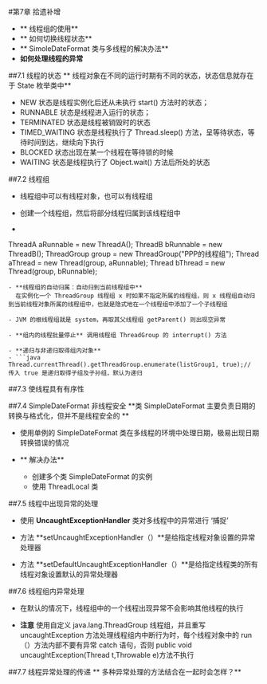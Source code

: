 #第7章 拾遗补增
- ** 线程组的使用**
- ** 如何切换线程状态**
- ** SimoleDateFormat 类与多线程的解决办法**
- **如何处理线程的异常**

##7.1 线程的状态
** 线程对象在不同的运行时期有不同的状态，状态信息就存在于 State 枚举类中**

- NEW 状态是线程实例化后还从未执行 start() 方法时的状态；
- RUNNABLE 状态是线程进入运行的状态；
- TERMINATED 状态是线程被销毁时的状态
- TIMED_WAITING 状态是线程执行了 Thread.sleep() 方法，呈等待状态，等待时间到达，继续向下执行
- BLOCKED 状态出现在某一个线程在等待锁的时候
- WAITING 状态是线程执行了 Object.wait() 方法后所处的状态

##7.2 线程组
- 线程组中可以有线程对象，也可以有线程组

- 创建一个线程组，然后将部分线程归属到该线程组中
- ```java
ThreadA aRunnable = new ThreadA();
ThreadB bRunnable = new ThreadB();
ThreadGroup group = new ThreadGroup("PPP的线程组");
Thread aThread = new Thread(group, aRunnable);
Thread bThread = new Thread(group, bRunnable);
```
- **线程组的自动归属：自动归到当前线程组中**
  在实例化一个 ThreadGroup 线程组 x 时如果不指定所属的线程组，则 x 线程组自动归到当前线程对象所属的线程组中，也就是隐式地在一个线程组中添加了一个子线程组
  
- JVM 的根线程组就是 system，再取其父线程组 getParent() 则出现空异常

- **组内的线程批量停止** 调用线程组 ThreadGroup 的 interrupt() 方法 

- **递归与非递归取得组内对象**
- ```java
Thread.currentThread().getThreadGroup.enumerate(listGroup1, true);// 传入 true 是递归取得子组及子孙组，默认为递归
```

##7.3 使线程具有有序性

##7.4 SimpleDateFormat 非线程安全
**类 SimpleDateFormat 主要负责日期的转换与格式化，但并不是线程安全的 **
- 使用单例的 SimpleDateFormat 类在多线程的环境中处理日期，极易出现日期转换错误的情况

- ** 解决办法**
   - 创建多个类 SimpleDateFormat 的实例
   - 使用 ThreadLocal 类

##7.5 线程中出现异常的处理
- 使用 **UncaughtExceptionHandler** 类对多线程中的异常进行 ‘捕捉’

- 方法 **setUncaughtExceptionHandler（）**是给指定线程对象设置的异常处理器

- 方法 **setDefaultUncaughtExceptionHandler（）**是给指定线程类的所有线程对象设置默认的异常处理器

##7.6 线程组内异常处理
- 在默认的情况下，线程组中的一个线程出现异常不会影响其他线程的执行

- **注意**  使用自定义 java.lang.ThreadGroup 线程组，并且重写 uncaughtException 方法处理线程组内中断行为时，每个线程对象中的 run（）方法内部不要有异常 catch 语句，否则 public void uncaughtException(Thread t,Throwable e)方法不执行

##7.7 线程异常处理的传递
** 多种异常处理的方法结合在一起时会怎样？**